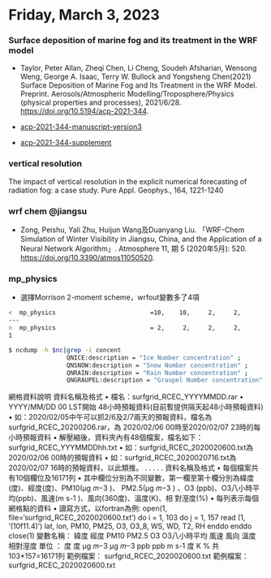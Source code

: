 # Friday, March 3, 2023

### Surface deposition of marine fog and its treatment in the WRF model

- Taylor, Peter Allan, Zheqi Chen, Li Cheng, Soudeh Afsharian, Wensong Weng, George A. Isaac, Terry W. Bullock and Yongsheng Chen(2021) Surface Deposition of Marine Fog and Its Treatment in the WRF Model. Preprint. Aerosols/Atmospheric Modelling/Troposphere/Physics (physical properties and processes), 2021/6/28. https://doi.org/10.5194/acp-2021-344.

- [acp-2021-344-manuscript-version3](https://acp.copernicus.org/preprints/acp-2021-344/acp-2021-344-manuscript-version3.pdf)
- [acp-2021-344-supplement](https://acp.copernicus.org/preprints/acp-2021-344/acp-2021-344-supplement.pdf)

### vertical resolution

The impact of vertical resolution in the explicit numerical forecasting of radiation fog: a case study. Pure Appl. Geophys., 164, 1221-1240

### wrf chem @jiangsu

- Zong, Peishu, Yali Zhu, Huijun Wang及Duanyang Liu. 「WRF-Chem Simulation of Winter Visibility in Jiangsu, China, and the Application of a Neural Network Algorithm」. Atmosphere 11, 期 5 (2020年5月): 520. https://doi.org/10.3390/atmos11050520.

### mp_physics

- 選擇Morrison 2-moment scheme，wrfout變數多了4項

```bash
<  mp_physics                          =10,    10,     2,     2,
---
>  mp_physics                          = 2,     2,     2,     2,
1

$ ncdump -h $nc|grep -i concent
                QNICE:description = "Ice Number concentration" ;
                QNSNOW:description = "Snow Number concentration" ;
                QNRAIN:description = "Rain Number concentration" ;
                QNGRAUPEL:description = "Graupel Number concentration" ;
```

網格資料說明
資料名稱及格式
• 檔名：surfgrid_RCEC_YYYYMMDD.rar
• YYYY/MM/DD 00 LST開始 48小時預報資料(目前暫提供隔天起48小時預報資料)
• 如：2020/02/05中午可以抓2/6及2/7兩天的預報資料，檔名為surfgrid_RCEC_20200206.rar，為
2020/02/06 00時至2020/02/07 23時的每小時預報資料
• 解壓縮後，資料夾內有48個檔案，檔名如下：surfgrid_RCEC_YYYMMDDhh.txt
• 如：surfgrid_RCEC_2020020600.txt為2020/02/06 00時的預報資料
• 如：surfgrid_RCEC_2020020716.txt為2020/02/07 16時的預報資料，以此類推。
.
.
.
.
.
資料名稱及格式
• 每個檔案共有10個欄位及16171列
• 其中欄位分別為不同變數，第一欄至第十欄分別為緯度(度)、經度(度)、PM10(μg 𝑚−3
)、
PM2.5(μg 𝑚−3
) 、O3
(ppb)、O3八小時平均(ppb)、風速(m s-1
)、風向(360度)、溫度(K)、相
對溼度(%)
• 每列表示每個網格點的資料
• 讀寫方式，以fortran為例:
open(1, file=‘surfgrid_RCEC_2020020600.txt’)
do i = 1, 103
do j = 1, 157
read (1, ‘(10f11.4)’) lat, lon, PM10, PM25, O3, O3_8, WS, WD, T2, RH
enddo
enddo
close(1)
變數名稱： 緯度 經度 PM10 PM2.5 O3
O3八小時平均 風速 風向 溫度 相對溼度
單位 ： 度 度 μg 𝑚−3 μg 𝑚−3 ppb ppb m s-1 度 K %
共103*157=16171列
範例檔案： surfgrid_RCEC_2020020600.txt
範例檔案： surfgrid_RCEC_2020020600.txt